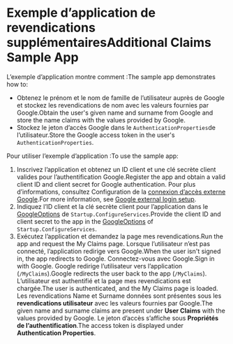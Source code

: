 # <a name="additional-claims-sample-app"></a><span data-ttu-id="d6b29-101">Exemple d’application de revendications supplémentaires</span><span class="sxs-lookup"><span data-stu-id="d6b29-101">Additional Claims Sample App</span></span>

<span data-ttu-id="d6b29-102">L’exemple d’application montre comment :</span><span class="sxs-lookup"><span data-stu-id="d6b29-102">The sample app demonstrates how to:</span></span>

* <span data-ttu-id="d6b29-103">Obtenez le prénom et le nom de famille de l’utilisateur auprès de Google et stockez les revendications de nom avec les valeurs fournies par Google.</span><span class="sxs-lookup"><span data-stu-id="d6b29-103">Obtain the user's given name and surname from Google and store the name claims with the values provided by Google.</span></span>
* <span data-ttu-id="d6b29-104">Stockez le jeton d’accès Google dans le `AuthenticationProperties`de l’utilisateur.</span><span class="sxs-lookup"><span data-stu-id="d6b29-104">Store the Google access token in the user's `AuthenticationProperties`.</span></span>

<span data-ttu-id="d6b29-105">Pour utiliser l’exemple d’application :</span><span class="sxs-lookup"><span data-stu-id="d6b29-105">To use the sample app:</span></span>

1. <span data-ttu-id="d6b29-106">Inscrivez l’application et obtenez un ID client et une clé secrète client valides pour l’authentification Google.</span><span class="sxs-lookup"><span data-stu-id="d6b29-106">Register the app and obtain a valid client ID and client secret for Google authentication.</span></span> <span data-ttu-id="d6b29-107">Pour plus d’informations, consultez Configuration de la [connexion d’accès externe Google](https://docs.microsoft.com/aspnet/core/security/authentication/social/google-logins).</span><span class="sxs-lookup"><span data-stu-id="d6b29-107">For more information, see [Google external login setup](https://docs.microsoft.com/aspnet/core/security/authentication/social/google-logins).</span></span>
1. <span data-ttu-id="d6b29-108">Indiquez l’ID client et la clé secrète client pour l’application dans le [GoogleOptions](https://docs.microsoft.com/dotnet/api/microsoft.aspnetcore.authentication.google.googleoptions) de `Startup.ConfigureServices`.</span><span class="sxs-lookup"><span data-stu-id="d6b29-108">Provide the client ID and client secret to the app in the [GoogleOptions](https://docs.microsoft.com/dotnet/api/microsoft.aspnetcore.authentication.google.googleoptions) of `Startup.ConfigureServices`.</span></span>
1. <span data-ttu-id="d6b29-109">Exécutez l’application et demandez la page mes revendications.</span><span class="sxs-lookup"><span data-stu-id="d6b29-109">Run the app and request the My Claims page.</span></span> <span data-ttu-id="d6b29-110">Lorsque l’utilisateur n’est pas connecté, l’application redirige vers Google.</span><span class="sxs-lookup"><span data-stu-id="d6b29-110">When the user isn't signed in, the app redirects to Google.</span></span> <span data-ttu-id="d6b29-111">Connectez-vous avec Google.</span><span class="sxs-lookup"><span data-stu-id="d6b29-111">Sign in with Google.</span></span> <span data-ttu-id="d6b29-112">Google redirige l’utilisateur vers l’application (`/MyClaims`).</span><span class="sxs-lookup"><span data-stu-id="d6b29-112">Google redirects the user back to the app (`/MyClaims`).</span></span> <span data-ttu-id="d6b29-113">L’utilisateur est authentifié et la page mes revendications est chargée.</span><span class="sxs-lookup"><span data-stu-id="d6b29-113">The user is authenticated, and the My Claims page is loaded.</span></span> <span data-ttu-id="d6b29-114">Les revendications Name et Surname données sont présentes sous les **revendications utilisateur** avec les valeurs fournies par Google.</span><span class="sxs-lookup"><span data-stu-id="d6b29-114">The given name and surname claims are present under **User Claims** with the values provided by Google.</span></span> <span data-ttu-id="d6b29-115">Le jeton d’accès s’affiche sous **Propriétés de l’authentification**.</span><span class="sxs-lookup"><span data-stu-id="d6b29-115">The access token is displayed under **Authentication Properties**.</span></span>
